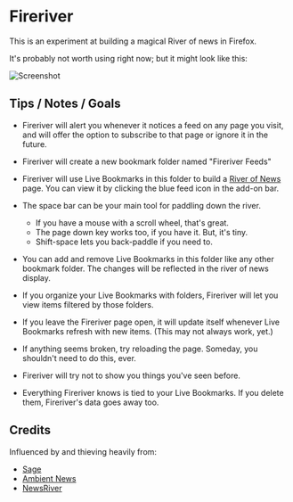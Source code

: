 # Fireriver

This is an experiment at building a magical River of news in Firefox.

It's probably not worth using right now; but it might look like this:

![Screenshot](https://github.com/downloads/lmorchard/fireriver/Screen%20shot%202011-01-26%20at%205.01.56%20PM.png)

## Tips / Notes / Goals

* Fireriver will alert you whenever it notices a feed on any page you visit, and
    will offer the option to subscribe to that page or ignore it in the future.

* Fireriver will create a new bookmark folder named "Fireriver Feeds"

* Fireriver will use Live Bookmarks in this folder to build a [River of News][]
    page. You can view it by clicking the blue feed icon in the add-on bar.

* The space bar can be your main tool for paddling down the river.
    * If you have a mouse with a scroll wheel, that's great.
    * The page down key works too, if you have it.  But, it's tiny.
    * Shift-space lets you back-paddle if you need to.

* You can add and remove Live Bookmarks in this folder like any other bookmark
    folder. The changes will be reflected in the river of news display.

* If you organize your Live Bookmarks with folders, Fireriver will let you view
    items filtered by those folders.

* If you leave the Fireriver page open, it will update itself whenever Live
    Bookmarks refresh with new items. (This may not always work, yet.)

* If anything seems broken, try reloading the page. Someday, you shouldn't need
    to do this, ever.

* Fireriver will try not to show you things you've seen before.

* Everything Fireriver knows is tied to your Live Bookmarks. If you delete
    them, Fireriver's data goes away too.

## Credits

Influenced by and thieving heavily from:

* [Sage][]
* [Ambient News][]
* [NewsRiver][]

[River of News]: http://www.reallysimplesyndication.com/riverOfNews
[Sage]: http://code.google.com/p/sage/
[Ambient News]: http://www.toolness.com/wp/?p=158
[NewsRiver]: http://newsriver.org/river2.html
